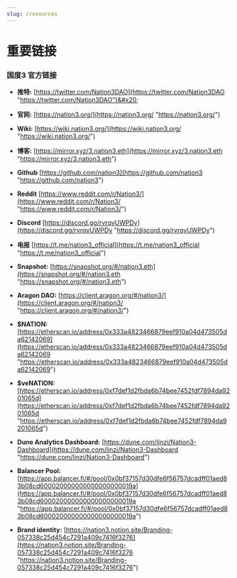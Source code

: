 ```yaml
---
slug: /resources
---
```


# 重要链接
### 国度3 官方链接


* **推特:** [https://twitter.com/Nation3DAO](https://twitter.com/Nation3DAO "https://twitter.com/Nation3DAO")&#x20;

* **官网:** [https://nation3.org/](https://nation3.org/ "https://nation3.org/")

* **Wiki:** [https://wiki.nation3.org/](https://wiki.nation3.org/ "https://wiki.nation3.org/")

* **博客:** [https://mirror.xyz/3.nation3.eth](https://mirror.xyz/3.nation3.eth "https://mirror.xyz/3.nation3.eth")

* **Github** [https://github.com/nation3](https://github.com/nation3 "https://github.com/nation3")

* **Reddit** [https://www.reddit.com/r/Nation3/](https://www.reddit.com/r/Nation3/ "https://www.reddit.com/r/Nation3/")

* **Discord** [https://discord.gg/rvrqvUWPDy](https://discord.gg/rvrqvUWPDy "https://discord.gg/rvrqvUWPDy")

* **电报** [https://t.me/nation3_official](https://t.me/nation3_official "https://t.me/nation3_official")

* **Snapshot:** [https://snapshot.org/#/nation3.eth](https://snapshot.org/#/nation3.eth "https://snapshot.org/#/nation3.eth")

* **Aragon DAO:** [https://client.aragon.org/#/nation3/](https://client.aragon.org/#/nation3/ "https://client.aragon.org/#/nation3/")

* **$NATION:** [https://etherscan.io/address/0x333a4823466879eef910a04d473505da62142069](https://etherscan.io/address/0x333a4823466879eef910a04d473505da62142069 "https://etherscan.io/address/0x333a4823466879eef910a04d473505da62142069")

* **$veNATION:** [https://etherscan.io/address/0xf7def1d2fbda6b74bee7452fdf7894da9201065d](https://etherscan.io/address/0xf7def1d2fbda6b74bee7452fdf7894da9201065d "https://etherscan.io/address/0xf7def1d2fbda6b74bee7452fdf7894da9201065d")

* **Dune Analytics Dashboard:** [https://dune.com/linzi/Nation3-Dashboard](https://dune.com/linzi/Nation3-Dashboard "https://dune.com/linzi/Nation3-Dashboard")

* **Balancer Pool:** [https://app.balancer.fi/#/pool/0x0bf37157d30dfe6f56757dcadff01aed83b08cd600020000000000000000019a](https://app.balancer.fi/#/pool/0x0bf37157d30dfe6f56757dcadff01aed83b08cd600020000000000000000019a "https://app.balancer.fi/#/pool/0x0bf37157d30dfe6f56757dcadff01aed83b08cd600020000000000000000019a")

* **Brand identity:** [https://nation3.notion.site/Branding-057338c25d454c7291a409c7416f3276](https://nation3.notion.site/Branding-057338c25d454c7291a409c7416f3276 "https://nation3.notion.site/Branding-057338c25d454c7291a409c7416f3276")
